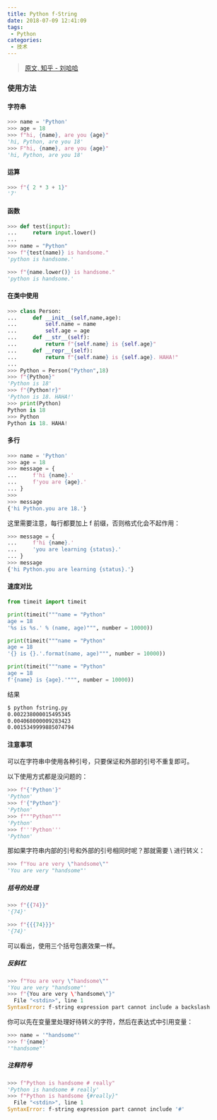 ```yaml
---
title: Python f-String
date: 2018-07-09 12:41:09
tags:
 - Python
categories:
 - 技术
---
```

<!--more-->
> [原文, 知乎 - 刘哈哈](https://zhuanlan.zhihu.com/p/39128162)

### 使用方法

#### 字符串 

```Python
>>> name = 'Python'
>>> age = 18
>>> f"hi, {name}, are you {age}"
'hi, Python, are you 18'
>>> F"hi, {name}, are you {age}"
'hi, Python, are you 18'
```

#### 运算
```Python
>>> f"{ 2 * 3 + 1}"
'7'
```


#### 函数

```Python
>>> def test(input):
...     return input.lower()
...
>>> name = "Python"
>>> f"{test(name)} is handsome."
'python is handsome.'
```

```Python
>>> f"{name.lower()} is handsome."
'python is handsome.'
```

#### 在类中使用

```Python
>>> class Person:
...     def __init__(self,name,age):
...         self.name = name
...         self.age = age
...     def __str__(self):
...         return f"{self.name} is {self.age}"
...     def __repr__(self):
...         return f"{self.name} is {self.age}. HAHA!"
...
>>> Python = Person("Python",18)
>>> f"{Python}"
'Python is 18'
>>> f"{Python!r}"
'Python is 18. HAHA!'
>>> print(Python)
Python is 18
>>> Python
Python is 18. HAHA!
```

#### 多行

```python
>>> name = 'Python'
>>> age = 18
>>> message = {
...     f'hi {name}.'
...     f'you are {age}.'
... }
>>>
>>> message
{'hi Python.you are 18.'}
```

这里需要注意，每行都要加上 f 前缀，否则格式化会不起作用：

```python
>>> message = {
...     f'hi {name}.'
...     'you are learning {status}.'
... }
>>> message
{'hi Python.you are learning {status}.'}
```

#### 速度对比

```Python
from timeit import timeit

print(timeit("""name = "Python"
age = 18
'%s is %s.' % (name, age)""", number = 10000))

print(timeit("""name = "Python"
age = 18
'{} is {}.'.format(name, age)""", number = 10000))

print(timeit("""name = "Python"
age = 18
f'{name} is {age}.'""", number = 10000))
```

结果

```Bash
$ python fstring.py
0.002238000015495345
0.004068000009283423
0.0015349999885074794
```

#### 注意事项

可以在字符串中使用各种引号，只要保证和外部的引号不重复即可。

以下使用方式都是没问题的：

```python
>>> f"{'Python'}"
'Python'
>>> f'{"Python"}'
'Python'
>>> f"""Python"""
'Python'
>>> f'''Python'''
'Python'
```
那如果字符串内部的引号和外部的引号相同时呢？那就需要 \ 进行转义：

```python
>>> f"You are very \"handsome\""
'You are very "handsome"'
```

##### 括号的处理

```python
>>> f"{{74}}"
'{74}'

>>> f"{{{74}}}"
'{74}'
```

可以看出，使用三个括号包裹效果一样。


##### 反斜杠

```python
>>> f"You are very \"handsome\""
'You are very "handsome"'
>>> f"{You are very \"handsome\"}"
  File "<stdin>", line 1
SyntaxError: f-string expression part cannot include a backslash
```
你可以先在变量里处理好待转义的字符，然后在表达式中引用变量：

```python
>>> name = '"handsome"'
>>> f'{name}'
'"handsome"'
```

##### 注释符号

```python
>>> f"Python is handsome # really"
'Python is handsome # really'
>>> f"Python is handsome {#really}"
  File "<stdin>", line 1
SyntaxError: f-string expression part cannot include '#'
```


